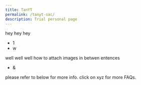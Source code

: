 ```yaml
---
title: TanYT
permalink: /tanyt-sac/
description: Trial personal page
---
```

hey hey hey 
* 1
* w

well well well
how to attach images in betwen entences
* &


please refer to below for more info. click on xyz for more FAQs.

